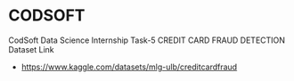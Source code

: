 # CODSOFT
CodSoft Data Science Internship 
Task-5 CREDIT CARD FRAUD DETECTION Dataset Link
- https://www.kaggle.com/datasets/mlg-ulb/creditcardfraud
